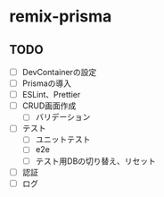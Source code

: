 # remix-prisma

## TODO

- [ ] DevContainerの設定
- [ ] Prismaの導入
- [ ] ESLint、Prettier
- [ ] CRUD画面作成
    - [ ] バリデーション
- [ ] テスト
    - [ ] ユニットテスト
    - [ ] e2e
    - [ ] テスト用DBの切り替え、リセット
- [ ] 認証
- [ ] ログ
